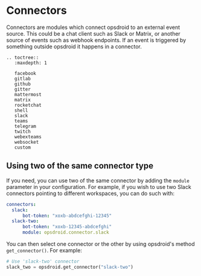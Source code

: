# Connectors

Connectors are modules which connect opsdroid to an external event source. This could be a chat client such as Slack or Matrix, or another source of events such as webhook endpoints. If an event is triggered by something outside opsdroid it happens in a connector.

```eval_rst
.. toctree::
   :maxdepth: 1

   facebook
   gitlab
   github
   gitter
   mattermost
   matrix
   rocketchat
   shell
   slack
   teams
   telegram
   twitch
   webexteams
   websocket
   custom
```

## Using two of the same connector type

If you need, you can use two of the same connector by adding the ``module`` parameter in your configuration. For example, if you wish to use two Slack connectors pointing to different workspaces, you can do such with:

```yaml
connectors:
  slack:
      bot-token: "xoxb-abdcefghi-12345"
  slack-two:
      bot-token: "xoxb-12345-abdcefghi"
      module: opsdroid.connector.slack
```

You can then select one connector or the other by using opsdroid's method `get_connector()`. For example:

```python
# Use 'slack-two' connector
slack_two = opsdroid.get_connector("slack-two")
```